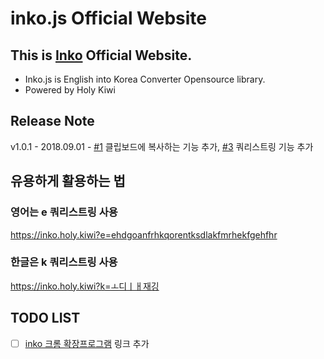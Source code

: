 # inko.js Official Website

## This is [Inko](https://inko.holy.kiwi) Official Website.

* Inko.js is English into Korea Converter Opensource library.
* Powered by Holy Kiwi

## Release Note
v1.0.1 - 2018.09.01 - [#1](https://github.com/738/inko-web/issues/1) 클립보드에 복사하는 기능 추가, [#3](https://github.com/738/inko-web/issues/3) 쿼리스트링 기능 추가

## 유용하게 활용하는 법

### 영어는 e 쿼리스트링 사용
https://inko.holy.kiwi?e=ehdgoanfrhkqorentksdlakfmrhekfgehfhr

### 한글은 k 쿼리스트링 사용
https://inko.holy.kiwi?k=ㅗ디ㅣㅐ재깅

## TODO LIST

- [ ] [inko 크롬 확장프로그램](https://chrome.google.com/webstore/detail/inko-%ED%95%9C%EC%98%81%ED%83%80%EB%B3%80%ED%99%98%EA%B8%B0/bijdbcchfaolmleinaghdbnemmdabbmn?hl=ko) 링크 추가
